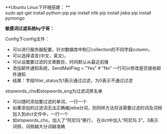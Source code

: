 **Ubuntu Linux下环境搭建：  **  
    sudo apt-get install python-pip
    pip install nltk
    pip install jieba
    pip install pymongo

**敏感词过滤系统by宁哥：**  

Config下config文件：  
* 可以进行服务器配置，针对数据库中制订collection的不同字段column，  
* 可以选择语言(中文，英文)，  
* 可以设置要过滤的文章数目，时间默认从最近前推  
* 添加邮件通知系统，SendMailFlag = "Yes" # "No" 一行可以修改是否接收邮件通知  
* 结果：字段filter_status为1表示通过过滤，为0表示不通过过滤  

stopwords_chs和stopwords_eng为过滤词黑名单  
* 可以随时添加要过滤的单词，一行一个  
* 如果添加的过滤词无法正确被jieba分词，则同样方法将该需要过滤的词及词频加入到dict文件中，一行一个  
* 如stopwords_chs，加入了“阿尼玛”换行， 在dict中加入“阿尼玛 3”，3表示词频，词频越大分词越准确  